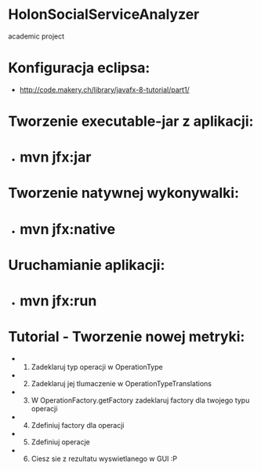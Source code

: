 # HolonSocialServiceAnalyzer
academic project

# Konfiguracja eclipsa:
* http://code.makery.ch/library/javafx-8-tutorial/part1/

# Tworzenie executable-jar z aplikacji:
* # mvn jfx:jar

# Tworzenie natywnej wykonywalki:
* # mvn jfx:native

# Uruchamianie aplikacji:
* # mvn jfx:run

# Tutorial - Tworzenie nowej metryki:
* 1. Zadeklaruj typ operacji w OperationType
* 2. Zadeklaruj jej tlumaczenie w OperationTypeTranslations
* 3. W OperationFactory.getFactory zadeklaruj factory dla twojego typu operacji
* 4. Zdefiniuj factory dla operacji
* 5. Zdefiniuj operacje
* 6. Ciesz sie z rezultatu wyswietlanego w GUI :P
